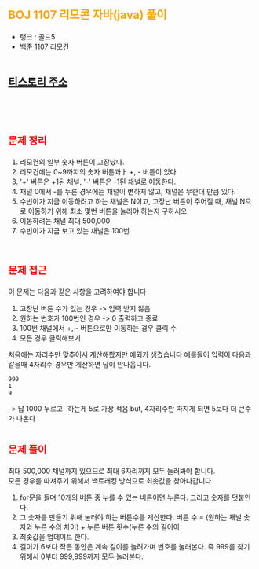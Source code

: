 # <span style="color:orange; font-size:17pt; font-weight:bold">BOJ 1107 리모콘 자바(java)  풀이</span>
- 랭크 : 골드5
- [백준 1107 리모컨](https://www.acmicpc.net/problem/1107)
<br><br>

## [티스토리 주소](https://hoho325.tistory.com/)
<br><br>

# <span style="color: red; font-size:15pt">문제 정리</span>
1. 리모컨의 일부 숫자 버튼이 고장났다.
2. 리모컨에는 0~9까지의 숫자 버튼과ㅏ +, - 버튼이 있다
3. '+' 버튼은 +1된 채널, '-' 버튼은 -1된 채널로 이동한다.
4. 채널 0에서 -를 누른 경우에는 채널이 변하지 않고, 채널은 무한대 만큼 있다.
5. 수빈이가 지금 이동하려고 하는 채널은 N이고, 고장난 버튼이 주어질 때, 채널 N으로 이동하기 위해 최소 몇번 버튼을 눌러야 하는지 구하시오
6. 이동하려는 채널 최대 500,000
7. 수빈이가 지금 보고 있는 채널은 100번
<br><br>

# <span style="color: red; font-size:15pt">문제 접근</span>
이 문제는 다음과 같은 사항을 고려하여야 합니다
1. 고장난 버튼 수가 없는 경우 -> 입력 받지 않음
2. 원하는 번호가 100번인 경우 -> 0 출력하고 종료
3. 100번 채널에서 +, - 버튼으로만 이동하는 경우 클릭 수
4. 모든 경우 클릭해보기

처음에는 자리수만 맞추어서 계산해봤지만 예외가 생겼습니다
예를들어 입력이 다음과 같을때 4자리수 경우만 계산하면 답이 안나옵니다.
```
999
1
9
```
-> 답 1000 누르고 -하는게 5로 가장 적음
but, 4자리수만 따지게 되면 5보다 더 큰수가 나온다
<br>

# <span style="color: red; font-size:15pt">문제 풀이</span>
최대 500,000 채널까지 있으므로 최대 6자리까지 모두 눌러봐야 합니다.   
모든 경우를 따져주기 위해서 백트래킹 방식으로 최솟값을 찾아나갑니다.  
1. for문을 돌며 10개의 버튼 중 누를 수 있는 버튼이면 누른다. 그리고 숫자를 덧붙인다.
2. 그 숫자를 만들기 위해 눌러야 하는 버튼수를 계산한다.
    버튼 수 = (원하는 채널 숫자와 누른 수의 차이) + 누른 버튼 횟수(누른 수의 길이이
3. 최솟값을 업데이트 한다.
4. 길이가 6보다 작은 동안은 계속 길이를 늘려가며 번호를 눌러본다.
    즉 999를 찾기 위해서 0부터 999,999까지 모두 눌러본다.